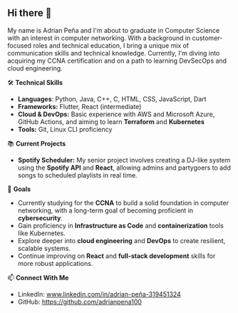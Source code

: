 ## Hi there 👋

<!--
**adrianpena100/adrianpena100** is a ✨ _special_ ✨ repository because its `README.md` (this file) appears on your GitHub profile.

Here are some ideas to get you started:

- 🔭 I’m currently working on ...
- 🌱 I’m currently learning ...
- 👯 I’m looking to collaborate on ...
- 🤔 I’m looking for help with ...
- 💬 Ask me about ...
- 📫 How to reach me: ...
- 😄 Pronouns: ...
- ⚡ Fun fact: ...
-->
My name is Adrian Peña and I'm about to graduate in Computer Science with an interest in computer networking. With a background in customer-focused roles and technical education, I bring a unique mix of communication skills and technical knowledge. Currently, I'm diving into acquiring my CCNA certification and on a path to learning DevSecOps and cloud engineering.

🛠️ **Technical Skills**
* **Languages**: Python, Java, C++, C, HTML, CSS, JavaScript, Dart
* **Frameworks:** Flutter, React (intermediate)
* **Cloud & DevOps:** Basic experience with AWS and Microsoft Azure, GitHub Actions, and aiming to learn **Terraform** and **Kubernetes**
* **Tools:** Git, Linux CLI proficiency

📚 **Current Projects**
* **Spotify Scheduler:** My senior project involves creating a DJ-like system using the **Spotify API** and **React**, allowing admins and partygoers to add songs to scheduled playlists in real time.

🎯 **Goals**
* Currently studying for the **CCNA** to build a solid foundation in computer networking, with a long-term goal of becoming proficient in **cybersecurity**.
* Gain proficiency in **Infrastructure as Code** and **containerization** tools like Kubernetes.
* Explore deeper into **cloud engineering** and **DevOps** to create resilient, scalable systems.
* Continue improving on **React** and **full-stack development** skills for more robust applications.

📫 **Connect With Me**

* LinkedIn: www.linkedin.com/in/adrian-peña-319451324
* GitHub: https://github.com/adrianpena100
